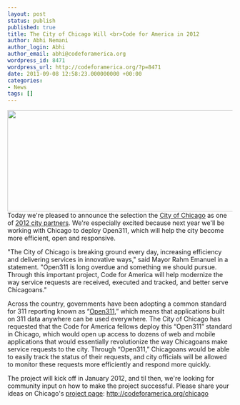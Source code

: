 ```yaml
---
layout: post
status: publish
published: true
title: The City of Chicago Will <br>Code for America in 2012
author: Abhi Nemani
author_login: Abhi
author_email: abhi@codeforamerica.org
wordpress_id: 8471
wordpress_url: http://codeforamerica.org/?p=8471
date: 2011-09-08 12:58:23.000000000 +00:00
categories:
- News
tags: []
---
```

<a href="http://codeforamerica.org/chicago"><img src="http://codeforamerica.org/wp-content/uploads/2011/09/chicago2.jpg" alt="" title="chicago" width="610" height="227" class="aligncenter size-full wp-image-8485" /></a>Today we're pleased to announce the selection the <a href="http://codeforamerica.org/chicago">City of Chicago</a> as one of <a href="http://codeforamerica.org/2012-partners/">2012 city partners</a>. We're especially excited because next year we'll be working with Chicago to deploy Open311, which will help the city become more efficient, open and responsive.

"The City of Chicago is breaking ground every day, increasing efficiency and delivering services in  innovative ways," said Mayor Rahm Emanuel in a statement. "Open311 is long overdue and something we should pursue. Through this important project, Code for America will help modernize the way service requests are received, executed and tracked, and better serve Chicagoans."

Across the country, governments have been adopting a common standard for 311 reporting known as “<a href="http://open311.org">Open311</a>,” which means that applications built on 311 data anywhere can be used everywhere. The City of Chicago has requested that the Code for America fellows deploy this “Open311” standard in Chicago, which would open up access to dozens of web and mobile applications that would essentially revolutionize the way Chicagoans make service requests to the city. Through “Open311,” Chicagoans would be able to easily track the status of their requests, and city officials will be allowed to monitor these requests more efficiently and respond more quickly.

The project will kick off in January 2012, and til then, we're looking for community input on how to make the project successful. Please share your ideas on Chicago's <a href="http://codeforamerica.org/chicago">project page</a>: <a href="http://codeforamerica.org/chicago">http://codeforamerica.org/chicago</a>
